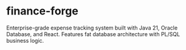 # finance-forge
Enterprise-grade expense tracking system built with Java 21, Oracle Database, and React. Features fat database architecture with PL/SQL business logic.
